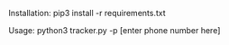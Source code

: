Installation: pip3 install -r requirements.txt

Usage: python3 tracker.py -p [enter phone number here]
